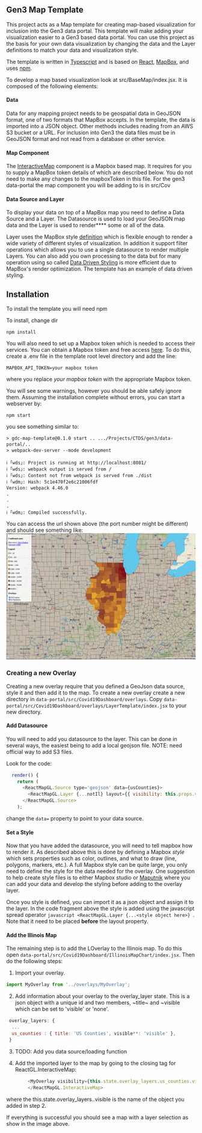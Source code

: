 ## Gen3 Map Template

This project acts as a Map template for creating map-based visualization
for inclusion into the Gen3 data portal.
This template will make adding your visualization easier to
a Gen3 based data portal. You can use this project as the
basis for your own data visualization by changing the data
and the Layer definitions to match your data and visualization
style.

The template is written in [Typescript](https://www.typescriptlang.org/) and is
based on [React](https://reactjs.org/), [MapBox](www.mapbox.com), and
uses [npm](https://www.npmjs.com).

To develop a map based visualization look at src/BaseMap/index.jsx.
It is composed of the following elements:


#### Data
Data for any mapping project needs to be geospatial
data in GeoJSON format,
one of two formats that MapBox accepts. In the
template, the data is imported into a JSON object. Other methods
includes reading from an AWS S3 bucket
or a URL. For inclusion into Gen3 the data files must be in
GeoJSON format and not read from a database or other service.

#### Map Component
The [InteractiveMap](https://visgl.github.io/react-map-gl/docs/api-reference/interactive-map) component
is a Mapbox based map. It requires for you to supply a MapBox token
details of which are described below. You do not need to make
any changes to the mapboxToken in this file. For the gen3 data-portal the
map component you will be adding to is in src/Cov

#### Data Source and Layer
To display your data on top of a MapBox map you need
to define a Data Source and a Layer. The Datasource is used
to load your GeoJSON map data and the Layer is used to
render**** some or all of the data.

Layer uses the MapBox style [definition](https://docs.mapbox.com/mapbox-gl-js/style-spec/)
which is flexible enough to render a wide variety of different
styles of visualization. In addition it support filter operations
which allows you to use a single datasource to render multiple Layers.
You can also add you own processing to the data but for
many operation using so called [Data Driven Styling](https://docs.mapbox.com/help/getting-started/map-design/#data-driven-styles)
is more efficient due to MapBox's render optimization. The template has an example of data driven styling.


## Installation

To install the template you will need npm

To install, change dir
```
npm install
```

You will also need to set up a Mapbox token which is needed
to access their services. You can obtain a Mapbox token and free access
[here](https://docs.mapbox.com/help/getting-started/access-tokens/).
To do this, create a .env file in the template
root level directory and add the line:
```
MAPBOX_API_TOKEN=your mapbox token
```
where you replace *your mapbox token* with the appropriate
Mapbox token.

You will see some warnings, however you should be able safely ignore them.
Assuming the installation complete without errors, you can start
a webserver by:
```
npm start
```

you see something similar to:
```
> gdc-map-template@0.1.0 start .. .../Projects/CTDS/gen3/data-portal/..
> webpack-dev-server --mode development

ℹ ｢wds｣: Project is running at http://localhost:8081/
ℹ ｢wds｣: webpack output is served from /
ℹ ｢wds｣: Content not from webpack is served from ./dist
ℹ ｢wdm｣: Hash: 5c1e470f2e6c21006fdf
Version: webpack 4.46.0
.
.
.
ℹ ｢wdm｣: Compiled successfully.

```
You can access the url shown above
(the port number might be different) and should see something
like:
![Illinois map with population](img/Map1.png)


### Creating a new Overlay

Creating a new overlay require that you defined a GeoJson data source,
style it and then add it to the map. To create a new overlay
create a new directory in ```data-portal/src/Covid19Dashboard/overlays```.
Copy ```data-portal/src/Covid19Dashboard/overlays/LayerTemplate/index.jsx```
to your new directory.

#### Add Datasource

You will need to add you datasource to the layer. This can be done in
several ways, the easiest being to add a local geojson file. NOTE:
need official way to add S3 files.

Look for the code:
```javascript
  render() {
    return (
      <ReactMapGL.Source type='geojson' data={usCounties}>
        <ReactMapGL.Layer {...notIl} layout={{ visibility: this.props.visibility }}/>
      </ReactMapGL.Source>
    );
```

change the ```data=``` property to point to your data source.

#### Set a Style

Now that you have added the datasource, you will need to tell
mapbox how to render it. As described above this is done by defining
a Mapbox *style* which sets properties such as color, outlines, and what to
draw (line, polygons, markers, etc.). A full Mapbox style can be quite
large, you only need to define the style for the data needed for
the overlay. One suggestion to help create style files is to either
Mapbox studio or [Maputnik](https://maputnik.github.io/editor/#0.61/0/0)
where you can add your data and develop the styling before
adding to the overlay layer.

Once you style is defined, you can import it as a json object
and assign it to the layer. In the code fragment above
the style is added using the javascript spread operator
```javascript <ReactMapGL.Layer {...<style object here>} ```. Note
that it need to be placed **before** the layout property.

#### Add the Illinois Map

The remaining step is to add the LOverlay to the Illinois map.
To do this open ```data-portal/src/Covid19Dashboard/IllinoisMapChart/index.jsx```.
Then do the following steps:
1. Import your overlay.
```javascript
import MyOverlay from '../overlays/MyOverlay';
```

2. Add information about your overlay to the overlay_layer state.
This is a json object with a unique id and two members, ~title~ and
   ~visible which can be set to 'visible' or 'none'.

```javascript
 overlay_layers: {
  ...
  us_counties : { title: 'US Counties', visible**: 'visible' },
 }
```

3. TODO: Add you data source/loading function

4. Add the imported layer to the map by going to the
closing tag for ReactGL.InteractiveMap:
```javascript
        <MyOverlay visibility={this.state.overlay_layers.us_counties.visible} />
        </ReactMapGL.InteractiveMap>
```
where the this.state.overlay_layers.<you added id>.visible is the
name of the object you added in step 2.

If everything is successful you should see a map with a layer selection
as show in the image above.
